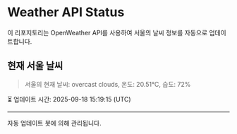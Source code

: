
# Weather API Status

이 리포지토리는 OpenWeather API를 사용하여 서울의 날씨 정보를 자동으로 업데이트합니다.

## 현재 서울 날씨
> 서울의 현재 날씨: overcast clouds, 온도: 20.51°C, 습도: 72%

⏳ 업데이트 시간: 2025-09-18 15:19:15 (UTC)

---
자동 업데이트 봇에 의해 관리됩니다.

